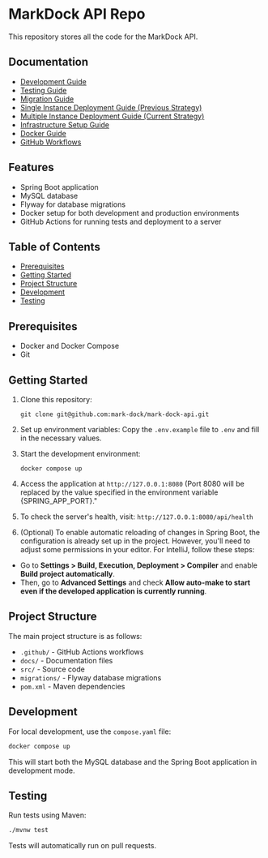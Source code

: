 # MarkDock API Repo
This repository stores all the code for the MarkDock API.

## Documentation 

- [Development Guide](docs/development-guide.md)
- [Testing Guide](docs/testing.md)
- [Migration Guide](docs/migration.md)
- [Single Instance Deployment Guide (Previous Strategy)](docs/single-instance-deploy.md)
- [Multiple Instance Deployment Guide (Current Strategy)](docs/multiple-instance-deploy.md)
- [Infrastructure Setup Guide](docs/infrastructure-setup.md)
- [Docker Guide](docs/docker.md)
- [GitHub Workflows ](docs/github-workflows.md)

## Features

- Spring Boot application
- MySQL database
- Flyway for database migrations
- Docker setup for both development and production environments
- GitHub Actions for running tests and deployment to a server

## Table of Contents

- [Prerequisites](#prerequisites)
- [Getting Started](#getting-started)
- [Project Structure](#project-structure)
- [Development](#development)
- [Testing](#testing)

## Prerequisites

- Docker and Docker Compose
- Git

## Getting Started

1. Clone this repository:
   ```
   git clone git@github.com:mark-dock/mark-dock-api.git
   ```

2. Set up environment variables:
   Copy the `.env.example` file to `.env` and fill in the necessary values.

3. Start the development environment:
   ```
   docker compose up 
   ```

4. Access the application at `http://127.0.0.1:8080` (Port 8080 will be replaced by the value specified in the environment variable {SPRING_APP_PORT}."
5. To check the server's health, visit: `http://127.0.0.1:8080/api/health`

6. (Optional) To enable automatic reloading of changes in Spring Boot, the configuration is already set up in the project. However, you'll need to adjust some permissions in your editor. For IntelliJ, follow these steps:

- Go to **Settings > Build, Execution, Deployment > Compiler** and enable **Build project automatically**.
- Then, go to **Advanced Settings** and check **Allow auto-make to start even if the developed application is currently running**.


## Project Structure
The main project structure is as follows:

- `.github/` - GitHub Actions workflows
- `docs/` - Documentation files
- `src/` - Source code
- `migrations/` - Flyway database migrations
- `pom.xml` - Maven dependencies

## Development

For local development, use the `compose.yaml` file:

```bash
docker compose up
```

This will start both the MySQL database and the Spring Boot application in development mode.

## Testing

Run tests using Maven:

```bash
./mvnw test
```

Tests will automatically run on pull requests.
